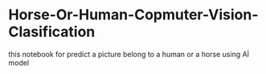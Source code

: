 # Horse-Or-Human-Copmuter-Vision-Clasification
this notebook for predict a picture belong to a human or a horse using Aİ model
